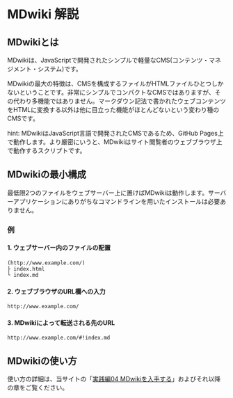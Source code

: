 # MDwiki 解説

## MDwikiとは
MDwikiは、JavaScriptで開発されたシンプルで軽量なCMS(コンテンツ・マネジメント・システム)です。

MDwikiの最大の特徴は、CMSを構成するファイルがHTMLファイルひとつしかないということです。非常にシンプルでコンパクトなCMSではありますが、その代わり多機能ではありません。マークダウン記法で書かれたウェブコンテンツをHTMLに変換する以外は他に目立った機能がほとんどないという変わり種のCMSです。

hint: MDwikiはJavaScript言語で開発されたCMSであるため、GitHub Pages上で動作します。より厳密にいうと、MDwikiはサイト閲覧者のウェブブラウザ上で動作するスクリプトです。

## MDwikiの最小構成

最低限2つのファイルをウェブサーバー上に置けばMDwikiは動作します。サーバーアプリケーションにありがちなコマンドラインを用いたインストールは必要ありません。

### 例

#### 1. ウェブサーバー内のファイルの配置

```
(http://www.example.com/)
├ index.html
└ index.md
```

#### 2. ウェブブラウザのURL欄への入力

```
http://www.example.com/
```

#### 3. MDwikiによって転送される先のURL

```
http://www.example.com/#!index.md
```

## MDwikiの使い方

使い方の詳細は、当サイトの「[実践編04 MDwikiを入手する](practice04.md)」およびそれ以降の章をご覧ください。